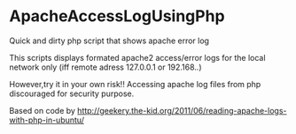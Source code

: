 ApacheAccessLogUsingPhp
=======================

Quick and dirty php script that shows apache error log


 This scripts displays formated apache2 access/error logs for the local network only (iff remote adress 127.0.0.1 or 192.168.*.*) 
 
 
 However,try it in your own risk!! Accessing apache log files from php discouraged for security purpose.

Based on code by http://geekery.the-kid.org/2011/06/reading-apache-logs-with-php-in-ubuntu/